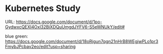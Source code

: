 # Kubernetes Study

URL: https://docs.google.com/document/d/1po-GydwxcQEXI4Oxl32BiXDQuUmgdJYFV6-S5eWNUkY/edit#

blue green: https://docs.google.com/document/d/18oRjgun7qgn21nHrB8WEgjwPLo1pr3FmybJPcbav2eo/edit?usp=sharing
